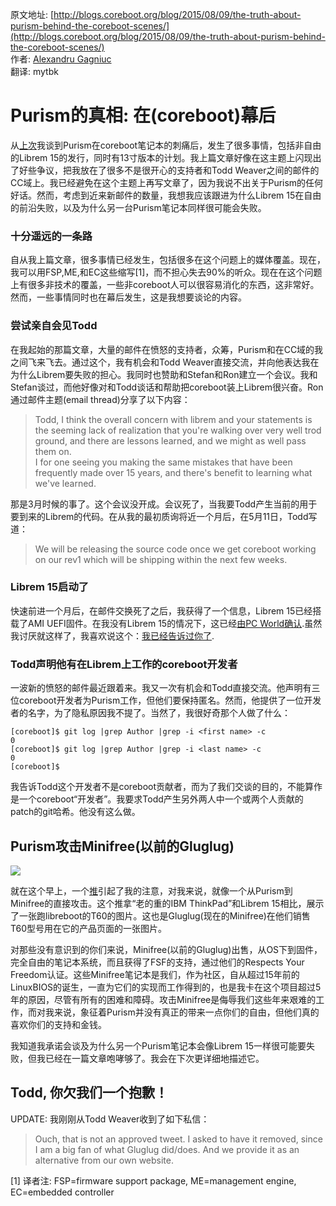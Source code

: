 <meta http-equiv='Content-Type' content='text/html; charset=utf-8' />

原文地址: [http://blogs.coreboot.org/blog/2015/08/09/the-truth-about-purism-behind-the-coreboot-scenes/](http://blogs.coreboot.org/blog/2015/08/09/the-truth-about-purism-behind-the-coreboot-scenes/)  
作者: [Alexandru Gagniuc](http://blogs.coreboot.org/blog/author/mrnuke/)  
翻译: mytbk

# Purism的真相: 在(coreboot)幕后

从[上次](http://blogs.coreboot.org/blog/2015/02/23/the-truth-about-purism-why-librem-is-not-the-same-as-libre/)我谈到Purism在coreboot笔记本的刺痛后，发生了很多事情，包括非自由的Librem 15的发行，同时有13寸版本的计划。我上篇文章好像在这主题上闪现出了好些争议，把我放在了很多不是很开心的支持者和Todd Weaver之间的邮件的CC域上。我已经避免在这个主题上再写文章了，因为我说不出关于Purism的任何好话。然而，考虑到近来新邮件的数量，我想我应该跟进为什么Librem 15在自由的前沿失败，以及为什么另一台Purism笔记本同样很可能会失败。

### 十分遥远的一条路
自从我上篇文章，很多事情已经发生，包括很多在这个问题上的媒体覆盖。现在，我可以用FSP,ME,和EC这些缩写[1]，而不担心失去90%的听众。现在在这个问题上有很多非技术的覆盖，一些非coreboot人可以很容易消化的东西，这非常好。然而，一些事情同时也在幕后发生，这是我想要谈论的内容。

### 尝试亲自会见Todd
在我起始的那篇文章，大量的邮件在愤怒的支持者，众筹，Purism和在CC域的我之间飞来飞去。通过这个，我有机会和Todd Weaver直接交流，并向他表达我在为什么Librem要失败的担心。我同时也赞助和Stefan和Ron建立一个会议。我和Stefan谈过，而他好像对和Todd谈话和帮助把coreboot装上Librem很兴奋。Ron通过邮件主题(email thread)分享了以下内容：
> Todd, I think the overall concern with librem and your statements is the seeming lack of realization that you're walking over very well trod ground, and there are lessons learned, and we might as well pass them on.  
> I for one seeing you making the same mistakes that have been frequently made over 15 years, and there's benefit to learning what we've learned.

那是3月时候的事了。这个会议没开成。会议死了，当我要Todd产生当前的用于要到来的Librem的代码。在从我的最初质询将近一个月后，在5月11日，Todd写道：
> We will be releasing the source code once we get coreboot working on our rev1 which will be shipping within the next few weeks.

### Librem 15启动了
快速前进一个月后，在邮件交换死了之后，我获得了一个信息，Librem 15已经搭载了AMI UEFI固件。在我没有Librem 15的情况下，这已经[由PC World确认](http://www.pcworld.com/article/2960524/laptop-computers/why-linux-enthusiasts-are-arguing-over-purisms-sleek-idealistic-librem-laptops.html).虽然我讨厌就这样了，我喜欢说这个：[我已经告诉过你了](http://blogs.coreboot.org/blog/2015/02/23/the-truth-about-purism-why-librem-is-not-the-same-as-libre/).

### Todd声明他有在Librem上工作的coreboot开发者
一波新的愤怒的邮件最近跟着来。我又一次有机会和Todd直接交流。他声明有三位coreboot开发者为Purism工作，但他们要保持匿名。然而，他提供了一位开发者的名字，为了隐私原因我不提了。当然了，我很好奇那个人做了什么：
```
[coreboot]$ git log |grep Author |grep -i <first name> -c
0
[coreboot]$ git log |grep Author |grep -i <last name> -c
0
[coreboot]$
```

我告诉Todd这个开发者不是coreboot贡献者，而为了我们交谈的目的，不能算作是一个coreboot“开发者”。我要求Todd产生另外两人中一个或两个人贡献的patch的git哈希。他没有这么做。

## Purism攻击Minifree(以前的Gluglug)
![](http://i0.wp.com/blogs.coreboot.org/files/2015/08/purism_attacks_minifree.png?resize=300%2C230)

就在这个早上，一个[推](https://twitter.com/Puri_sm/status/629787848246341632)引起了我的注意，对我来说，就像一个从Purism到Minifree的直接攻击。这个推拿“老的重的IBM ThinkPad”和Librem 15相比，展示了一张跑libreboot的T60的图片。这也是Gluglug(现在的Minifree)在他们销售T60型号用在它的产品页面的一张图片。

对那些没有意识到的你们来说，Minifree(以前的Gluglug)出售，从OS下到固件，完全自由的笔记本系统，而且获得了FSF的支持，通过他们的Respects Your Freedom认证。这些Minifree笔记本是我们，作为社区，自从超过15年前的LinuxBIOS的诞生，一直为它们的实现而工作得到的，也是我卡在这个项目超过5年的原因，尽管有所有的困难和障碍。攻击Minifree是侮辱我们这些年来艰难的工作，而对我来说，象征着Purism并没有真正的带来一点你们的自由，但他们真的喜欢你们的支持和金钱。

我知道我承诺会谈及为什么另一个Purism笔记本会像Librem 15一样很可能要失败，但我已经在一篇文章咆哮够了。我会在下次更详细地描述它。

## Todd, 你欠我们一个抱歉！
UPDATE: 我刚刚从Todd Weaver收到了如下私信：
> Ouch, that is not an approved tweet. I asked to have it removed, since I am a big fan of what Gluglug did/does. And we provide it as an alternative from our own website.

[1] 译者注: FSP=firmware support package, ME=management engine, EC=embedded controller
